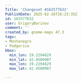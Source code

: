 ```yaml
---
Title: 'Changeset #162577632'
PublishDate: 2025-02-16T16:23:35Z
id: 162577632
user: GrigoryBarinov
comment: ''
created_by: gnome-maps 47.3
tags:
- Montenegro
- Podgorica
bbox:
  min_lon: 19.2294629
  min_lat: 42.4500907
  max_lon: 19.2294629
  max_lat: 42.4500907

---
```

